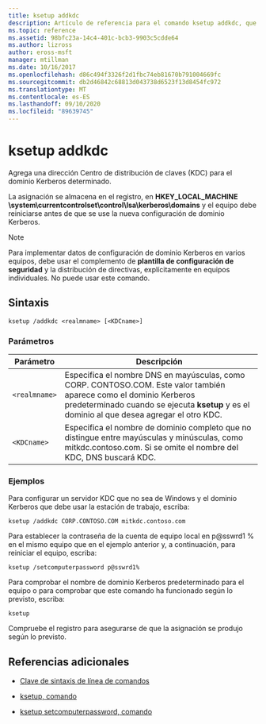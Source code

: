 ```yaml
---
title: ksetup addkdc
description: Artículo de referencia para el comando ksetup addkdc, que incluye una dirección Centro de distribución de claves (KDC) para el dominio Kerberos determinado.
ms.topic: reference
ms.assetid: 98bfc23a-14c4-401c-bcb3-9903c5cdde64
ms.author: lizross
author: eross-msft
manager: mtillman
ms.date: 10/16/2017
ms.openlocfilehash: d86c494f3326f2d1fbc74eb81670b791004669fc
ms.sourcegitcommit: db2d46842c68813d043738d6523f13d8454fc972
ms.translationtype: MT
ms.contentlocale: es-ES
ms.lasthandoff: 09/10/2020
ms.locfileid: "89639745"
---
```

# <a name="ksetup-addkdc"></a>ksetup addkdc

Agrega una dirección Centro de distribución de claves (KDC) para el dominio Kerberos determinado.

La asignación se almacena en el registro, en **HKEY_LOCAL_MACHINE \system\currentcontrolset\control\lsa\kerberos\domains** y el equipo debe reiniciarse antes de que se use la nueva configuración de dominio Kerberos.

> [!NOTE]
> Para implementar datos de configuración de dominio Kerberos en varios equipos, debe usar el complemento de **plantilla de configuración de seguridad** y la distribución de directivas, explícitamente en equipos individuales. No puede usar este comando.

## <a name="syntax"></a>Sintaxis

```
ksetup /addkdc <realmname> [<KDCname>]
```

### <a name="parameters"></a>Parámetros

| Parámetro | Descripción |
| --------- | ----------- |
| `<realmname>` | Especifica el nombre DNS en mayúsculas, como CORP. CONTOSO.COM. Este valor también aparece como el dominio Kerberos predeterminado cuando se ejecuta **ksetup** y es el dominio al que desea agregar el otro KDC. |
| `<KDCname>` | Especifica el nombre de dominio completo que no distingue entre mayúsculas y minúsculas, como mitkdc.contoso.com. Si se omite el nombre del KDC, DNS buscará KDC. |

### <a name="examples"></a>Ejemplos

Para configurar un servidor KDC que no sea de Windows y el dominio Kerberos que debe usar la estación de trabajo, escriba:

```
ksetup /addkdc CORP.CONTOSO.COM mitkdc.contoso.com
```

Para establecer la contraseña de la cuenta de equipo local en p@sswrd1 % en el mismo equipo que en el ejemplo anterior y, a continuación, para reiniciar el equipo, escriba:

```
ksetup /setcomputerpassword p@sswrd1%
```

Para comprobar el nombre de dominio Kerberos predeterminado para el equipo o para comprobar que este comando ha funcionado según lo previsto, escriba:

```
ksetup
```
Compruebe el registro para asegurarse de que la asignación se produjo según lo previsto.

## <a name="additional-references"></a>Referencias adicionales

- [Clave de sintaxis de línea de comandos](command-line-syntax-key.md)

- [ksetup, comando](ksetup.md)

- [ksetup setcomputerpassword, comando](ksetup-setcomputerpassword.md)
